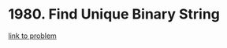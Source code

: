 # 1980. Find Unique Binary String

[link to problem](https://leetcode.com/problems/find-unique-binary-string/)
